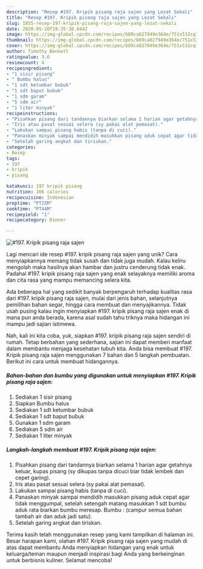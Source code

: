 ```yaml
---
description: "Resep #197. Kripik pisang raja sajen yang Lezat Sekali"
title: "Resep #197. Kripik pisang raja sajen yang Lezat Sekali"
slug: 1855-resep-197-kripik-pisang-raja-sajen-yang-lezat-sekali
date: 2020-05-20T19:35:38.644Z
image: https://img-global.cpcdn.com/recipes/b89ca827949e364e/751x532cq70/197-kripik-pisang-raja-sajen-foto-resep-utama.jpg
thumbnail: https://img-global.cpcdn.com/recipes/b89ca827949e364e/751x532cq70/197-kripik-pisang-raja-sajen-foto-resep-utama.jpg
cover: https://img-global.cpcdn.com/recipes/b89ca827949e364e/751x532cq70/197-kripik-pisang-raja-sajen-foto-resep-utama.jpg
author: Timothy Bennett
ratingvalue: 3.6
reviewcount: 4
recipeingredient:
- "1 sisir pisang"
- " Bumbu halus"
- "1 sdt ketumbar bubuk"
- "1 sdt baput bubuk"
- "1 sdm garam"
- "5 sdm air"
- "1 liter minyak"
recipeinstructions:
- "Pisahkan pisang dari tandannya biarkan selama 1 harian agar getahnya keluar, kupas pisang (sy dikupas tanpa dicuci biar tidak lembek dan cepet garing)."
- "Iris atau pasat sesuai selera (sy pakai alat pemasat)."
- "Lakukan sampai pisang habis (tanpa di cuci)."
- "Panaskan minyak sampai mendidih masukkan pisang aduk cepat agar tidak menggumpal, setelah setengah matang masukkan 1 sdt bumbu aduk rata biarkan bumbu meresap. Bumbu : (campur semua bahan tambah air dan aduk jadi satu)."
- "Setelah garing angkat dan tiriskan."
categories:
- Resep
tags:
- 197
- kripik
- pisang

katakunci: 197 kripik pisang 
nutrition: 166 calories
recipecuisine: Indonesian
preptime: "PT25M"
cooktime: "PT44M"
recipeyield: "1"
recipecategory: Dinner

---
```



![#197. Kripik pisang raja sajen](https://img-global.cpcdn.com/recipes/b89ca827949e364e/751x532cq70/197-kripik-pisang-raja-sajen-foto-resep-utama.jpg)

Lagi mencari ide resep #197. kripik pisang raja sajen yang unik? Cara menyiapkannya memang tidak susah dan tidak juga mudah. Kalau keliru mengolah maka hasilnya akan hambar dan justru cenderung tidak enak. Padahal #197. kripik pisang raja sajen yang enak selayaknya memiliki aroma dan cita rasa yang mampu memancing selera kita.

Ada beberapa hal yang sedikit banyak berpengaruh terhadap kualitas rasa dari #197. kripik pisang raja sajen, mulai dari jenis bahan, selanjutnya pemilihan bahan segar, hingga cara membuat dan menyajikannya. Tidak usah pusing kalau ingin menyiapkan #197. kripik pisang raja sajen enak di mana pun anda berada, karena asal sudah tahu triknya maka hidangan ini mampu jadi sajian istimewa.




Nah, kali ini kita coba, yuk, siapkan #197. kripik pisang raja sajen sendiri di rumah. Tetap berbahan yang sederhana, sajian ini dapat memberi manfaat dalam membantu menjaga kesehatan tubuh kita. Anda bisa membuat #197. Kripik pisang raja sajen menggunakan 7 bahan dan 5 langkah pembuatan. Berikut ini cara untuk membuat hidangannya.

<!--inarticleads1-->

##### Bahan-bahan dan bumbu yang digunakan untuk menyiapkan #197. Kripik pisang raja sajen:

1. Sediakan 1 sisir pisang
1. Siapkan  Bumbu halus
1. Sediakan 1 sdt ketumbar bubuk
1. Sediakan 1 sdt baput bubuk
1. Gunakan 1 sdm garam
1. Sediakan 5 sdm air
1. Sediakan 1 liter minyak




<!--inarticleads2-->

##### Langkah-langkah membuat #197. Kripik pisang raja sajen:

1. Pisahkan pisang dari tandannya biarkan selama 1 harian agar getahnya keluar, kupas pisang (sy dikupas tanpa dicuci biar tidak lembek dan cepet garing).
1. Iris atau pasat sesuai selera (sy pakai alat pemasat).
1. Lakukan sampai pisang habis (tanpa di cuci).
1. Panaskan minyak sampai mendidih masukkan pisang aduk cepat agar tidak menggumpal, setelah setengah matang masukkan 1 sdt bumbu aduk rata biarkan bumbu meresap. Bumbu : (campur semua bahan tambah air dan aduk jadi satu).
1. Setelah garing angkat dan tiriskan.




Terima kasih telah menggunakan resep yang kami tampilkan di halaman ini. Besar harapan kami, olahan #197. Kripik pisang raja sajen yang mudah di atas dapat membantu Anda menyiapkan hidangan yang enak untuk keluarga/teman maupun menjadi inspirasi bagi Anda yang berkeinginan untuk berbisnis kuliner. Selamat mencoba!

